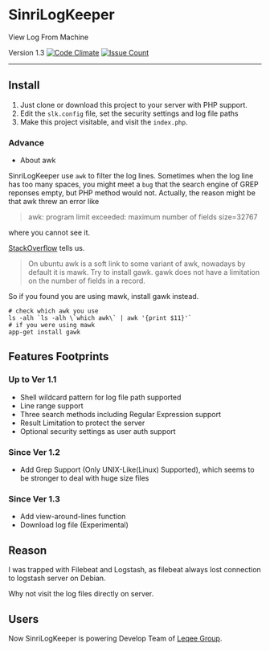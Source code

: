 # SinriLogKeeper

View Log From Machine

Version 1.3 
[![Code Climate](https://codeclimate.com/github/sinri/SinriLogKeeper/badges/gpa.svg)](https://codeclimate.com/github/sinri/SinriLogKeeper) 
[![Issue Count](https://codeclimate.com/github/sinri/SinriLogKeeper/badges/issue_count.svg)](https://codeclimate.com/github/sinri/SinriLogKeeper)

----

## Install

1. Just clone or download this project to your server with PHP support.
2. Edit the `slk.config` file, set the security settings and log file paths
3. Make this project visitable, and visit the `index.php`.

### Advance

* About awk

SinriLogKeeper use `awk` to filter the log lines. Sometimes when the log line has too many spaces, you might meet a `bug` that the search engine of GREP reponses empty, but PHP method would not. Actually, the reason might be that awk threw an error like

> awk: program limit exceeded: maximum number of fields size=32767

where you cannot see it.

[StackOverflow](http://stackoverflow.com/questions/24292787/awk-program-limit-exceeded-maximum-number-of-fields-size-32767) tells us. 

> On ubuntu awk is a soft link to some variant of awk, nowadays by default it is mawk. Try to install gawk. gawk does not have a limitation on the number of fields in a record.

So if you found you are using mawk, install gawk instead.

	# check which awk you use
	ls -alh `ls -alh \`which awk\` | awk '{print $11}'`
	# if you were using mawk
	app-get install gawk

## Features Footprints

### Up to Ver 1.1

* Shell wildcard pattern for log file path supported
* Line range support
* Three search methods including Regular Expression support
* Result Limitation to protect the server
* Optional security settings as user auth support

### Since Ver 1.2

* Add Grep Support (Only UNIX-Like(Linux) Supported), which seems to be stronger to deal with huge size files

### Since Ver 1.3

* Add view-around-lines function
* Download log file (Experimental)

## Reason

I was trapped with Filebeat and Logstash, as filebeat always lost connection to logstash server on Debian.

Why not visit the log files directly on server.

## Users

Now SinriLogKeeper is powering Develop Team of [Leqee Group](http://www.leqee.com/).